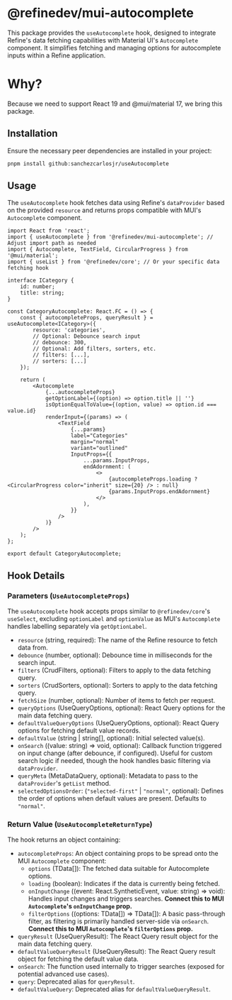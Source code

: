# @refinedev/mui-autocomplete

This package provides the `useAutocomplete` hook, designed to integrate Refine's data fetching capabilities with Material UI's `Autocomplete` component. It simplifies fetching and managing options for autocomplete inputs within a Refine application.

# Why?
Because we need to support React 19 and @mui/material 17, we bring this package.

## Installation

Ensure the necessary peer dependencies are installed in your project:

```bash
pnpm install github:sanchezcarlosjr/useAutocomplete
```

## Usage

The `useAutocomplete` hook fetches data using Refine's `dataProvider` based on the provided `resource` and returns props compatible with MUI's `Autocomplete` component.

```tsx
import React from 'react';
import { useAutocomplete } from '@refinedev/mui-autocomplete'; // Adjust import path as needed
import { Autocomplete, TextField, CircularProgress } from '@mui/material';
import { useList } from '@refinedev/core'; // Or your specific data fetching hook

interface ICategory {
    id: number;
    title: string;
}

const CategoryAutocomplete: React.FC = () => {
    const { autocompleteProps, queryResult } = useAutocomplete<ICategory>({
        resource: 'categories',
        // Optional: Debounce search input
        // debounce: 300,
        // Optional: Add filters, sorters, etc.
        // filters: [...],
        // sorters: [...]
    });

    return (
        <Autocomplete
            {...autocompleteProps}
            getOptionLabel={(option) => option.title || ''}
            isOptionEqualToValue={(option, value) => option.id === value.id}
            renderInput={(params) => (
                <TextField
                    {...params}
                    label="Categories"
                    margin="normal"
                    variant="outlined"
                    InputProps={{
                        ...params.InputProps,
                        endAdornment: (
                            <>
                                {autocompleteProps.loading ? <CircularProgress color="inherit" size={20} /> : null}
                                {params.InputProps.endAdornment}
                            </>
                        ),
                    }}
                />
            )}
        />
    );
};

export default CategoryAutocomplete;

```

## Hook Details

### Parameters (`UseAutocompleteProps`)

The `useAutocomplete` hook accepts props similar to `@refinedev/core`'s `useSelect`, excluding `optionLabel` and `optionValue` as MUI's `Autocomplete` handles labelling separately via `getOptionLabel`.

*   `resource` (string, required): The name of the Refine resource to fetch data from.
*   `debounce` (number, optional): Debounce time in milliseconds for the search input.
*   `filters` (CrudFilters, optional): Filters to apply to the data fetching query.
*   `sorters` (CrudSorters, optional): Sorters to apply to the data fetching query.
*   `fetchSize` (number, optional): Number of items to fetch per request.
*   `queryOptions` (UseQueryOptions, optional): React Query options for the main data fetching query.
*   `defaultValueQueryOptions` (UseQueryOptions, optional): React Query options for fetching default value records.
*   `defaultValue` (string | string[], optional): Initial selected value(s).
*   `onSearch` ((value: string) => void, optional): Callback function triggered on input change (after debounce, if configured). Useful for custom search logic if needed, though the hook handles basic filtering via `dataProvider`.
*   `queryMeta` (MetaDataQuery, optional): Metadata to pass to the `dataProvider`'s `getList` method.
*   `selectedOptionsOrder`: (`"selected-first"` | `"normal"`, optional): Defines the order of options when default values are present. Defaults to `"normal"`.

### Return Value (`UseAutocompleteReturnType`)

The hook returns an object containing:

*   `autocompleteProps`: An object containing props to be spread onto the MUI `Autocomplete` component:
    *   `options` (TData[]): The fetched data suitable for Autocomplete options.
    *   `loading` (boolean): Indicates if the data is currently being fetched.
    *   `onInputChange` ((event: React.SyntheticEvent, value: string) => void): Handles input changes and triggers searches. **Connect this to MUI `Autocomplete`'s `onInputChange` prop.**
    *   `filterOptions` ((options: TData[]) => TData[]): A basic pass-through filter, as filtering is primarily handled server-side via `onSearch`. **Connect this to MUI `Autocomplete`'s `filterOptions` prop.**
*   `queryResult` (UseQueryResult): The React Query result object for the main data fetching query.
*   `defaultValueQueryResult` (UseQueryResult): The React Query result object for fetching the default value data.
*   `onSearch`: The function used internally to trigger searches (exposed for potential advanced use cases).
*   `query`: Deprecated alias for `queryResult`.
*   `defaultValueQuery`: Deprecated alias for `defaultValueQueryResult`.